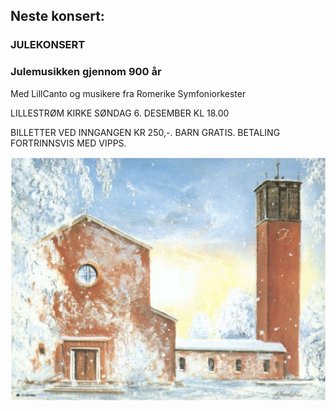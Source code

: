 ## Neste konsert:
### JULEKONSERT 
### Julemusikken gjennom 900 år

Med LillCanto og musikere fra Romerike Symfoniorkester 

LILLESTRØM KIRKE SØNDAG 6. DESEMBER KL 18.00

BILLETTER VED INNGANGEN KR 250,-. BARN GRATIS. BETALING FORTRINNSVIS MED VIPPS.

![LillCanto Julekonsert 2019](assets/bilder_til_web/Lillestrom-kirke-web.jpg)


